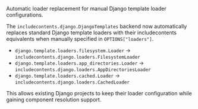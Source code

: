 Automatic loader replacement for manual Django template loader configurations.

The `includecontents.django.DjangoTemplates` backend now automatically replaces standard Django template loaders with their includecontents equivalents when manually specified in `OPTIONS["loaders"]`.

- `django.template.loaders.filesystem.Loader` → `includecontents.django.loaders.FilesystemLoader`
- `django.template.loaders.app_directories.Loader` → `includecontents.django.loaders.AppDirectoriesLoader`
- `django.template.loaders.cached.Loader` → `includecontents.django.loaders.CachedLoader`

This allows existing Django projects to keep their loader configuration while gaining component resolution support.